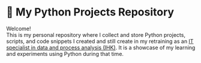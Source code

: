 # 🐍 My Python Projects Repository
Welcome!  
This is my personal repository where I collect and store Python projects, scripts, and code snippets I created and still create in my retraining as an [IT specialist in data and process analysis (IHK)](https://www.bbq.de/umschulung/koeln/fachinformatiker-datenanalyse-und-prozessanalyse-data-science/). It is a showcase of my learning and experiments using Python during that time. 


